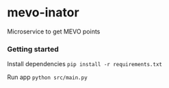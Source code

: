 # mevo-inator
Microservice to get MEVO points

### Getting started
Install dependencies
`pip install -r requirements.txt`

Run app
`python src/main.py`
